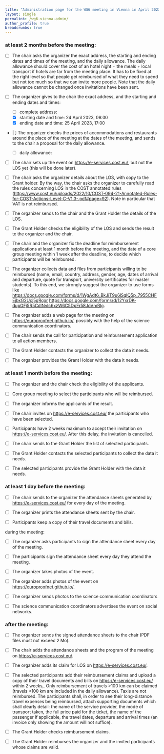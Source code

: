 ```yaml
---
title: "Administration page for the WG6 meeting in Vienna in April 2023"
layout: single
permalink: /wg6-vienna-admin/
author_profile: true
breadcrumbs: true
---
```


### at least 2 months before the meeting:

- [ ] The chair asks the organizer the exact address, the starting and ending dates and times of the meeting, and the daily allowance. The daily allowance should cover the cost of an hotel night + the meals + local transport if hotels are far from the meeting place. It has to be fixed at the right level so that people get reimbursed of what they need to spend but not too much so that we can invite more people. Note that the daily allowance cannot be changed once invitations have been sent.

- [ ] The organizer gives to the chair the exact address, and the starting and ending dates and times:

    * [ ] complete address:
    * [X] starting date and time: 24 April 2023, 09:00
    * [X] ending date and time: 25 April 2023, 17:00

- | ] The organizer checks the prices of accommodations and restaurants around the place of the meeting at the dates of the meeting, and sends to the chair a proposal for the daily allowance.

    * [ ] daily allowance:

- [ ] The chair sets up the event on https://e-services.cost.eu/, but not the LOS yet (this will be done later).

- [ ] The chair asks the organizer details about the LOS, with copy to the Grant holder. By the way, the chair asks the organizer to carefully read the rules concerning LOS in the COST annotated rules (https://www.cost.eu/uploads/2022/10/COST-094-21-Annotated-Rules-for-COST-Actions-Level-C-V1.3-.pdf#page=92). Note in particular that VAT is not reimbursed.

- [ ] The organizer sends to the chair and the Grant Holder the details of the LOS.

- [ ] The Grant Holder checks the eligibility of the LOS and sends the result to the organizer and the chair.

- [ ] The chair and the organizer fix the deadline for reimbursement applications at least 1 month before the meeting, and the date of a core group meeting within 1 week after the deadline, to decide which participants will be reimbursed.

- [ ] The organizer collects data and files from participants willing to be reimbursed (name, email, country, address, gender, age, dates of arrival and departure, quote for transport, university certificates for master students). To this end, we strongly suggest the organizer to use forms like https://docs.google.com/forms/d/1WgAdt6_BkJiT9u6lSqIQ5p_7955CHFEjbxG2Ucj5gRgor https://docs.google.com/forms/d/12YxrDK-dupOFj5R5CdINvlc6xzW6C5DpEr58JoVmBIg.

- [ ] The organizer adds a web page for the meeting on https://europroofnet.github.io/, possibly with the help of the science communication coordinators.

- [ ] The chair sends the call for participation and reimbursement application to all action members.

- [ ] The Grant Holder contacts the organizer to collect the data it needs.

- [ ] The organizer provides the Grant Holder with the data it needs.

### at least 1 month before the meeting:

- [ ] The organizer and the chair check the eligibility of the applicants.

- [ ] Core group meeting to select the participants who will be reimbursed.

- [ ] The organizer informs the applicants of the result.

- [ ] The chair invites on https://e-services.cost.eu/ the participants who have been selected.

- [ ] Participants have 2 weeks maximum to accept their invitation on https://e-services.cost.eu/. After this delay, the invitation is cancelled.

- [ ] The chair sends to the Grant Holder the list of selected participants.

- [ ] The Grant Holder contacts the selected participants to collect the data it needs.

- [ ] The selected participants provide the Grant Holder with the data it needs.

### at least 1 day before the meeting:

- [ ] The chair sends to the organizer the attendance sheets generated by https://e-services.cost.eu/ for every day of the meeting.

- [ ] The organizer prints the attendance sheets sent by the chair.

- [ ] Participants keep a copy of their travel documents and bills.

during the meeting:

- [ ] The organizer asks participants to sign the attendance sheet every day of the meeting.

- [ ] The participants sign the attendance sheet every day they attend the meeting.

- [ ] The organizer takes photos of the event.

- [ ] The organizer adds photos of the event on https://europroofnet.github.io/.

- [ ] The organizer sends photos to the science communication coordinators.

- [ ] The science communication coordinators advertises the event on social networks.

### after the meeting:

- [ ] The organizer sends the signed attendance sheets to the chair (PDF files must not exceed 2 Mo).

- [ ] The chair adds the attendance sheets and the program of the meeting on https://e-services.cost.eu/.

- [ ] The organizer adds its claim for LOS on https://e-services.cost.eu/.

- [ ] The selected participants add their reimbursement claims and upload a copy of their travel documents and bills on https://e-services.cost.eu/ within 2 weeks,. Only reimbursement of travels >100 km can be claimed (travels <100 km are included in the daily allowance). Taxis are not reimbursed. The participants shall, in order to see their long-distance travel expenses being reimbursed, attach supporting documents which shall clearly detail: the name of the service provider, the mode of transport taken, the full price paid for the ticket, the name of the passenger if applicable, the travel dates, departure and arrival times (an invoice only showing the amount will not suffice).

- [ ] The Grant Holder checks reimbursement claims.

- [ ] The Grant Holder reimburses the organizer and the invited participants whose claims are valid.
